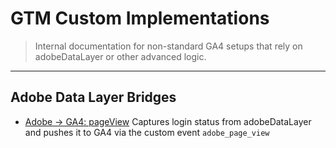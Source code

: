 # GTM Custom Implementations

> Internal documentation for non-standard GA4 setups that rely on adobeDataLayer or other advanced logic.

---

## Adobe Data Layer Bridges

- [Adobe → GA4: pageView](./docs/adobe_pageview_bridge.md)
  Captures login status from adobeDataLayer and pushes it to GA4 via the custom event `adobe_page_view`
